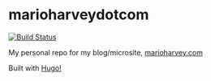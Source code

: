 # marioharveydotcom
[![Build Status](https://travis-ci.org/mar-io/marioharveydotcom.svg?branch=master)](https://travis-ci.org/mar-io/marioharveydotcom)

My personal repo for my blog/microsite, [marioharvey.com](https://marioharvey.com)

Built with [Hugo!](https://gohugo.io/)
